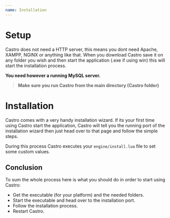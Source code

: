 ```yaml
---
name: Installation
---
```


# Setup

Castro does not need a HTTP server, this means you dont need Apache, XAMPP, NGINX or anything like that. When you download Castro save it on any folder you wish and then start the application (.exe if using win) this will start the installation process.

**You need however a running MySQL server.**

> **Make sure you run Castro from the main directory (Castro folder)**

# Installation

Castro comes with a very handy installation wizard. If its your first time using Castro start the application, Castro will tell you the running port of the installation wizard then just head over to that page and follow the simple steps.

During this process Castro executes your `engine/install.lua` file to set some custom values.

## Conclusion

To sum the whole process here is what you should do in order to start using Castro:

- Get the executable (for your platform) and the needed folders.
- Start the executable and head over to the installation port.
- Follow the installation process.
- Restart Castro.